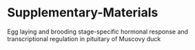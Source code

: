 # Supplementary-Materials
Egg laying and brooding stage-specific hormonal response and transcriptional regulation in pituitary of Muscovy duck
